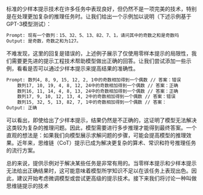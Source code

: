 标准的少样本提示技术在许多任务中表现良好，但仍然不是一项完美的技术，特别是在处理更加复杂的推理任务时。让我们给出一个示例加以说明（下述示例基于GPT-3模型测试）：

```latex
Prompt: 现有一个数列：15、32、5、13、82、7、1，请问其中的奇数之和是奇数吗
Output: 是奇数，奇数之和为127。
```

不难发现，这里的回复是错误的，上述例子展示了仅使用零样本提示的局限性，我们需要更先进的提示工程技术帮助模型做出正确的回答。让我们尝试添加一些示例，看看是否可以通过少样本提示来提高结果的准确性。

```latex
Prompt: 数列4, 8, 9, 15, 12, 2, 1中的奇数相加得到一个偶数 // 答案：错误
	数列17, 10, 19, 4, 8, 12, 24中的奇数相加得到一个偶数 // 答案：正确
	数列16, 11, 14, 4, 8, 13, 24中的奇数相加得到一个偶数 // 答案：正确
	数列17, 9, 10, 12, 13, 4, 2中的奇数相加得到一个偶数 // 答案：错误
	数列15, 32, 5, 13, 82, 7, 1中的奇数相加得到一个偶数 // 答案：
Output: 正确
```

可以看出，即使给出了少样本提示，结果仍然是不正确的，这证明了模型无法解决这类较为复杂的推理问题。因此，模型需要进行多步推理才能得到最终答案。一个直观的想法是：如果我们向模型展示求解问题的步骤，可能会提高模型的推理效果。近年来，思维链（CoT）提示已成为解决更复杂的算术、常识和符号推理任务的流行方案。

总的来说，提供示例对于解决某些任务是非常有用的。当零样本提示和少样本提示无法给出正确结果时，这可能意味着模型所学知识不足以在该任务上表现出色。因此，建议开始考虑微调模型或尝试更高级的提示技术。接下来我们将讨论一种叫做思维链提示的技术
